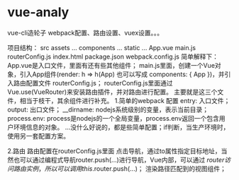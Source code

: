 # vue-analy
vue-cli造轮子
webpack配置、路由设置、vuex设置。。。

项目结构：
    src
        assets
            ...
        components
            ...
        static
            ...
        App.vue
        main.js
        routerConfig.js
    index.html
    package.json
    webpack.config.js
    简单解释下：
        App.vue是入口文件，里面有<router-view/>还有些其他组件；
        main.js里面，创建一个Vue对象，引入App组件(render: h => h(App) 也可以写成 components: { App })，并引入路由配置文件
    routerConfig.js；
        routerConfig.js里面通过Vue.use(VueRouter)来安装路由插件，并对路由进行配置。
        主要就是这三个文件，相当于枝干，其余组件进行补充。
1.简单的webpack 配置
    entry: 入口文件；
    output: 出口文件；
    __dirname: nodejs系统级别的变量，表示当前目录；
    process.env: process是nodejs的一个全局变量，process.env返回一个包含用户环境信息的对象。
    ...没什么好说的，都是些简单配置；if判断，当生产环境时，使用另一套配置方案。

2.路由
    路由配置在routerConfig.js里面
    <router-link>点击导航，通过to属性指定目标地址，当然也可以通过编程式导航router.push(...)进行导航，Vue内部，可以通过
    $router访问路由实例，所以可以调用this.$router.push(...)；
    <router-view>渲染路径匹配到的视图组件；









